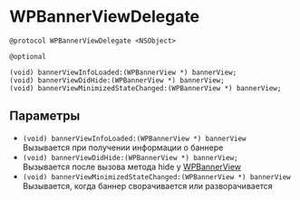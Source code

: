 WPBannerViewDelegate
====================

    @protocol WPBannerViewDelegate <NSObject>

    @optional

    (void) bannerViewInfoLoaded:(WPBannerView *) bannerView;
    (void) bannerViewDidHide:(WPBannerView *) bannerView;
    (void) bannerViewMinimizedStateChanged:(WPBannerView *) bannerView;

Параметры
---------
* `(void) bannerViewInfoLoaded:(WPBannerView *) bannerView`  
  Вызывается при получении информации о баннере
* `(void) bannerViewDidHide:(WPBannerView *) bannerView;`  
  Вызывается после вызова метода hide у [WPBannerView](doc/WPBannerView.md)
* `(void) bannerViewMinimizedStateChanged:(WPBannerView *) bannerView`  
  Вызывается, когда баннер сворачивается или разворачивается
